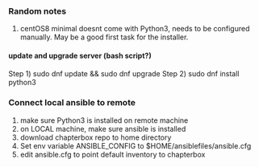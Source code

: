 ### Random notes
1) centOS8 minimal doesnt come with Python3, needs to be configured manually. May be a good first task for the installer.

#### update and upgrade server (bash script?)
Step 1) sudo dnf update && sudo dnf upgrade
Step 2) sudo dnf install python3

### Connect local ansible to remote
1) make sure Python3 is installed on remote machine
2) on LOCAL machine, make sure ansible is installed
3) download chapterbox repo to home directory
4) Set env variable ANSIBLE_CONFIG to $HOME/ansiblefiles/ansible.cfg
4) edit ansible.cfg to point default inventory to chapterbox
